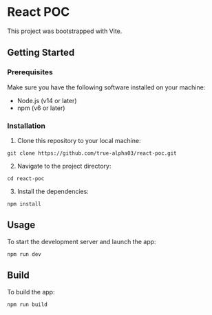 # React POC

This project was bootstrapped with Vite.

## Getting Started

### Prerequisites

Make sure you have the following software installed on your machine:

- Node.js (v14 or later)
- npm (v6 or later)

### Installation

1. Clone this repository to your local machine:

```
git clone https://github.com/true-alpha03/react-poc.git
```

2. Navigate to the project directory:

```
cd react-poc
```
3. Install the dependencies:
```
npm install
```
## Usage

To start the development server and launch the app:
```
npm run dev
```
## Build

To build the app:
```
npm run build
```
